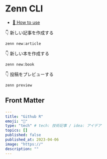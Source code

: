 # Zenn CLI

* [📘 How to use](https://zenn.dev/zenn/articles/zenn-cli-guide)

👇  新しい記事を作成する
```
zenn new:article
```
👇  新しい本を作成する
```
zenn new:book
```
👇  投稿をプレビューする
```
zenn preview
```

## Front Matter
```yml
---
title: "Github R"
emoji: "💨"
type: "tech" # tech: 技術記事 / idea: アイデア
topics: []
published: false
published_at: 2023-04-06
image: "https://"
description: ""
---
```